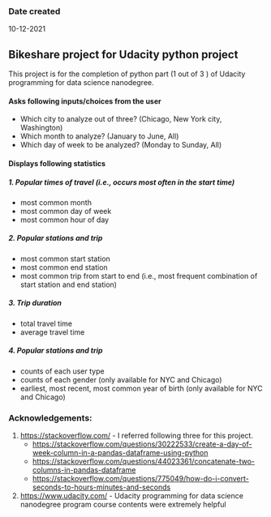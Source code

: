 ### Date created
10-12-2021

## Bikeshare project for Udacity python project
This project is for the completion of python part (1 out of 3 ) of Udacity programming for data science nanodegree.

#### Asks following inputs/choices from the user
- Which city to analyze out of three? (Chicago, New York city, Washington)
- Which month to analyze? (January to June, All)
- Which day of week to be analyzed? (Monday to Sunday, All)

#### Displays following statistics
##### 1. Popular times of travel (i.e., occurs most often in the start time)
* most common month
* most common day of week
* most common hour of day
##### 2. Popular stations and trip
* most common start station
* most common end station
* most common trip from start to end (i.e., most frequent combination of start station and end station)
##### 3. Trip duration
* total travel time
* average travel time
##### 4. Popular stations and trip
* counts of each user type
* counts of each gender (only available for NYC and Chicago)
* earliest, most recent, most common year of birth (only available for NYC and Chicago)


### Acknowledgements:
1. https://stackoverflow.com/ - I referred following three for this project.
   * https://stackoverflow.com/questions/30222533/create-a-day-of-week-column-in-a-pandas-dataframe-using-python
   * https://stackoverflow.com/questions/44023361/concatenate-two-columns-in-pandas-dataframe
   * https://stackoverflow.com/questions/775049/how-do-i-convert-seconds-to-hours-minutes-and-seconds
2. https://www.udacity.com/ - Udacity programming for data science nanodegree program course contents were extremely helpful
